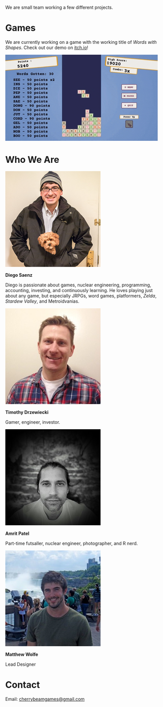 We are small team working a few different projects.

# Games

We are currently working on a game with the working title of *Words with Shapes*.
Check out our demo on [itch.io](https://cherrybeam.itch.io/words-with-shapes!)!

![Words with Shapes gameplay](/assets/images/words-with-shapes.gif)

# Who We Are

![Portrait of Diego](/assets/images/diego.jpeg)  

**Diego Saenz**  

Diego is passionate about games, nuclear engineering, programming, accounting, investing, and continuously learning. He loves playing just about any game, but especially JRPGs, word games, platformers, *Zelda*, *Stardew Valley*, and Metroidvanias.  

![Portrait of Tim](/assets/images/tim.jpeg)

**Timothy Drzewiecki**  

Gamer, engineer, investor.

![Portrait of Amrit](/assets/images/amrit.jpeg)  

**Amrit Patel**  

Part-time futsaller, nuclear engineer, photographer, and R nerd.

![Portrait of Matt](/assets/images/matt.jpeg)

**Matthew Wolfe**  

Lead Designer

# Contact

Email: [cherrybeamgames@gmail.com](mailto:cherrybeamgames@gmail.com)

